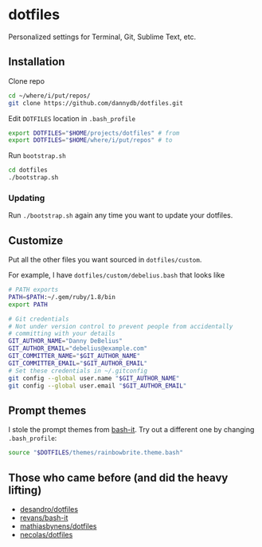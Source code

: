 # dotfiles

Personalized settings for Terminal, Git, Sublime Text, etc.

## Installation

Clone repo

``` bash
cd ~/where/i/put/repos/
git clone https://github.com/dannydb/dotfiles.git
```

Edit `DOTFILES` location in `.bash_profile`

``` bash
export DOTFILES="$HOME/projects/dotfiles" # from
export DOTFILES="$HOME/where/i/put/repos" # to
```

Run `bootstrap.sh`

``` bash
cd dotfiles
./bootstrap.sh
```

### Updating

Run `./bootstrap.sh` again any time you want to update your dotfiles.

## Customize

Put all the other files you want sourced in `dotfiles/custom`.

For example, I have `dotfiles/custom/debelius.bash` that looks like

``` bash
# PATH exports
PATH=$PATH:~/.gem/ruby/1.8/bin
export PATH

# Git credentials
# Not under version control to prevent people from accidentally
# committing with your details
GIT_AUTHOR_NAME="Danny DeBelius"
GIT_AUTHOR_EMAIL="debelius@example.com"
GIT_COMMITTER_NAME="$GIT_AUTHOR_NAME"
GIT_COMMITTER_EMAIL="$GIT_AUTHOR_EMAIL"
# Set these credentials in ~/.gitconfig
git config --global user.name "$GIT_AUTHOR_NAME"
git config --global user.email "$GIT_AUTHOR_EMAIL"
```

## Prompt themes

I stole the prompt themes from [bash-it](https://github.com/revans/bash-it). Try out a different one by changing `.bash_profile`:

``` bash
source "$DOTFILES/themes/rainbowbrite.theme.bash"
```

## Those who came before (and did the heavy lifting)

+ [desandro/dotfiles](https://github.com/desandro/dotfiles)
+ [revans/bash-it](https://github.com/revans/bash-it)
+ [mathiasbynens/dotfiles](https://github.com/mathiasbynens/dotfiles/)
+ [necolas/dotfiles](https://github.com/necolas/dotfiles)
